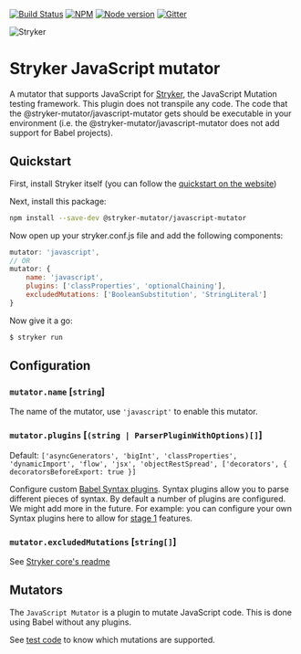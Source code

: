 
[![Build Status](https://github.com/stryker-mutator/stryker/workflows/CI/badge.svg)](https://github.com/stryker-mutator/stryker/actions?query=workflow%3ACI+branch%3Amaster)
[![NPM](https://img.shields.io/npm/dm/@stryker-mutator/javascript-mutator.svg)](https://www.npmjs.com/package/@stryker-mutator/javascript-mutator)
[![Node version](https://img.shields.io/node/v/@stryker-mutator/javascript-mutator.svg)](https://img.shields.io/node/v/@stryker-mutator/javascript-mutator.svg)
[![Gitter](https://badges.gitter.im/stryker-mutator/stryker.svg)](https://gitter.im/stryker-mutator/stryker?utm_source=badge&utm_medium=badge&utm_campaign=pr-badge)

![Stryker](https://github.com/stryker-mutator/stryker/raw/master/stryker-80x80.png)

# Stryker JavaScript mutator

A mutator that supports JavaScript for [Stryker](https://stryker-mutator.io), the JavaScript Mutation testing framework. This plugin does not transpile any code. The code that the @stryker-mutator/javascript-mutator gets should be executable in your environment (i.e. the @stryker-mutator/javascript-mutator does not add support for Babel projects). 

## Quickstart

First, install Stryker itself (you can follow the [quickstart on the website](https://stryker-mutator.io/quickstart.html))

Next, install this package:

```bash
npm install --save-dev @stryker-mutator/javascript-mutator
```

Now open up your stryker.conf.js file and add the following components:

```javascript
mutator: 'javascript',
// OR
mutator: {
    name: 'javascript',
    plugins: ['classProperties', 'optionalChaining'],
    excludedMutations: ['BooleanSubstitution', 'StringLiteral']
}
```

Now give it a go:

```bash
$ stryker run
```

## Configuration

### `mutator.name` [`string`]

The name of the mutator, use `'javascript'` to enable this mutator.

### `mutator.plugins` [`(string | ParserPluginWithOptions)[]`]

Default: `['asyncGenerators', 'bigInt', 'classProperties', 'dynamicImport', 'flow', 'jsx', 'objectRestSpread', ['decorators', { decoratorsBeforeExport: true }]`

Configure custom [Babel Syntax plugins](https://babeljs.io/docs/en/babel-parser#plugins). Syntax plugins allow you to parse different pieces of syntax. 
By default a number of plugins are configured. We might add more in the future. For example: you can configure your own Syntax plugins here to allow for [stage 1](https://github.com/tc39/proposals/blob/master/stage-1-proposals.md) features. 

### `mutator.excludedMutations` [`string[]`]

See [Stryker core's readme](https://github.com/stryker-mutator/stryker/tree/master/packages/core#mutator)

## Mutators

The `JavaScript Mutator` is a plugin to mutate JavaScript code. This is done using Babel without any plugins.

See [test code](https://github.com/stryker-mutator/stryker/tree/master/packages/javascript-mutator/test/unit/mutators) to know which mutations are supported.
